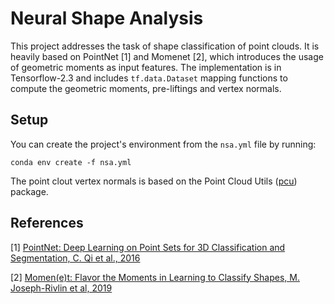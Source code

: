 # Neural Shape Analysis

This project addresses the task of shape classification of point clouds. 
It is heavily based on PointNet [1] and Momenet [2], which introduces the usage of geometric moments as input features.
The implementation is in Tensorflow-2.3 and includes `tf.data.Dataset` mapping functions to compute the geometric moments, pre-liftings and vertex normals.

## Setup
You can create the project's environment from the `nsa.yml` file by running:
```
conda env create -f nsa.yml
```
The point clout vertex normals is based on the Point Cloud Utils ([pcu](https://github.com/fwilliams/point-cloud-utils)) package.

## References
[1] [PointNet: Deep Learning on Point Sets for 3D Classification and Segmentation, C. Qi et al., 2016](https://arxiv.org/pdf/1612.00593.pdf)

[2] [Momen(e)t: Flavor the Moments in Learning to Classify Shapes, M. Joseph-Rivlin et al, 2019](https://arxiv.org/pdf/1812.07431.pdf)
 